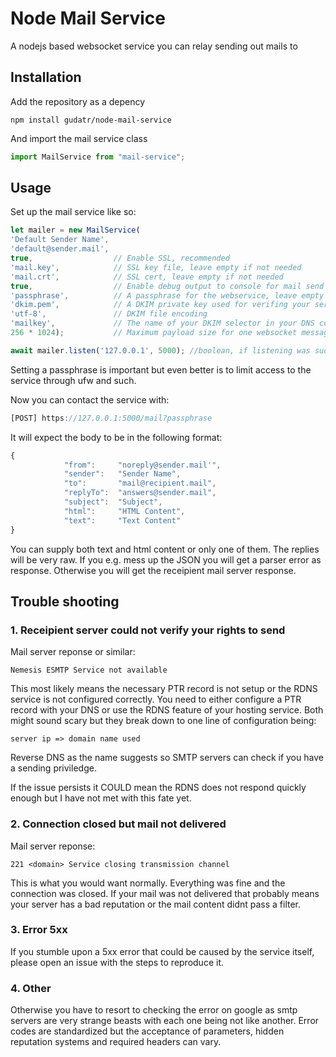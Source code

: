 # Node Mail Service
A nodejs based websocket service you can relay sending out mails to

## Installation

Add the repository as a depency
```
npm install gudatr/node-mail-service
```

And import the mail service class
```javascript
import MailService from "mail-service";
```

## Usage

Set up the mail service like so:

```javascript
let mailer = new MailService(
'Default Sender Name', 
'default@sender.mail',  
true,                  // Enable SSL, recommended
'mail.key',            // SSL key file, leave empty if not needed
'mail.crt',            // SSL cert, leave empty if not needed
true,                  // Enable debug output to console for mail send process
'passphrase',          // A passphrase for the webservice, leave empty if not needed
'dkim.pem',            // A DKIM private key used for verifing your server's sending rights
'utf-8',               // DKIM file encoding
'mailkey',             // The name of your DKIM selector in your DNS configuration
256 * 1024);           // Maximum payload size for one websocket message in bytes

await mailer.listen('127.0.0.1', 5000); //boolean, if listening was successful
````
Setting a passphrase is important but even better is to limit access to the service through ufw and such.

Now you can contact the service with:
```javascript
[POST] https://127.0.0.1:5000/mail?passphrase
```

It will expect the body to be in the following format:
```javascript
{            
            "from":     "noreply@sender.mail'",
            "sender":   "Sender Name",
            "to":       "mail@recipient.mail",
            "replyTo":  "answers@sender.mail",
            "subject":  "Subject",
            "html":     "HTML Content", 
            "text":     "Text Content"
}
```
You can supply both text and html content or only one of them.
The replies will be very raw.
If you e.g. mess up the JSON you will get a parser error as response.
Otherwise you will get the receipient mail server response.

## Trouble shooting

### 1. Receipient server could not verify your rights to send

Mail server reponse or similar:
```
Nemesis ESMTP Service not available
```

This most likely means the necessary PTR record is not setup or the RDNS service is not configured correctly.
You need to either configure a PTR record with your DNS or use the RDNS feature of your hosting service.
Both might sound scary but they break down to one line of configuration being:
```
server ip => domain name used
```
Reverse DNS as the name suggests so SMTP servers can check if you have a sending priviledge.

If the issue persists it COULD mean the RDNS does not respond quickly enough but I have not met with this fate yet.

### 2. Connection closed but mail not delivered

Mail server reponse:
```
221 <domain> Service closing transmission channel
```

This is what you would want normally. Everything was fine and the connection was closed.
If your mail was not delivered that probably means your server has a bad reputation or the mail content didnt pass a filter.

### 3. Error 5xx

If you stumble upon a 5xx error that could be caused by the service itself, please open an issue with the steps to reproduce it.

### 4. Other

Otherwise you have to resort to checking the error on google as smtp servers are very strange beasts with each one being not like another.
Error codes are standardized but the acceptance of parameters, hidden reputation systems and required headers can vary.
